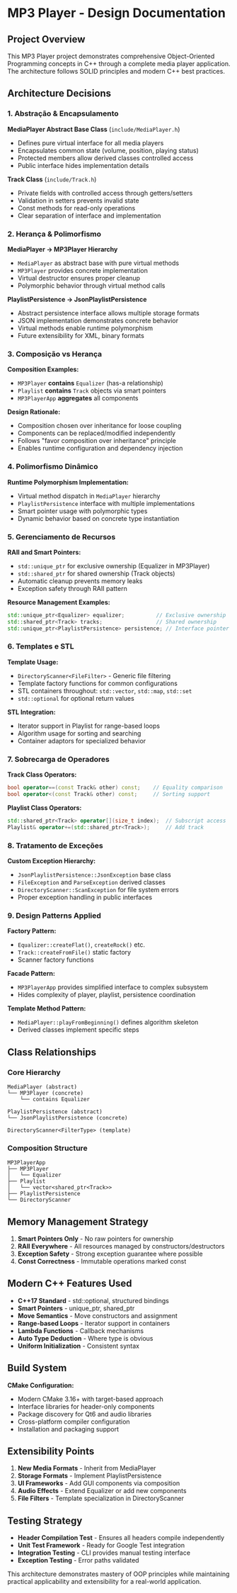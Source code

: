 # MP3 Player - Design Documentation

## Project Overview

This MP3 Player project demonstrates comprehensive Object-Oriented Programming concepts in C++ through a complete media player application. The architecture follows SOLID principles and modern C++ best practices.

## Architecture Decisions

### 1. Abstração & Encapsulamento

**MediaPlayer Abstract Base Class** (`include/MediaPlayer.h`)
- Defines pure virtual interface for all media players
- Encapsulates common state (volume, position, playing status)
- Protected members allow derived classes controlled access
- Public interface hides implementation details

**Track Class** (`include/Track.h`)
- Private fields with controlled access through getters/setters
- Validation in setters prevents invalid state
- Const methods for read-only operations
- Clear separation of interface and implementation

### 2. Herança & Polimorfismo

**MediaPlayer → MP3Player Hierarchy**
- `MediaPlayer` as abstract base with pure virtual methods
- `MP3Player` provides concrete implementation
- Virtual destructor ensures proper cleanup
- Polymorphic behavior through virtual method calls

**PlaylistPersistence → JsonPlaylistPersistence**
- Abstract persistence interface allows multiple storage formats
- JSON implementation demonstrates concrete behavior
- Virtual methods enable runtime polymorphism
- Future extensibility for XML, binary formats

### 3. Composição vs Herança

**Composition Examples:**
- `MP3Player` **contains** `Equalizer` (has-a relationship)
- `Playlist` **contains** `Track` objects via smart pointers
- `MP3PlayerApp` **aggregates** all components

**Design Rationale:**
- Composition chosen over inheritance for loose coupling
- Components can be replaced/modified independently
- Follows "favor composition over inheritance" principle
- Enables runtime configuration and dependency injection

### 4. Polimorfismo Dinâmico

**Runtime Polymorphism Implementation:**
- Virtual method dispatch in `MediaPlayer` hierarchy
- `PlaylistPersistence` interface with multiple implementations
- Smart pointer usage with polymorphic types
- Dynamic behavior based on concrete type instantiation

### 5. Gerenciamento de Recursos

**RAII and Smart Pointers:**
- `std::unique_ptr` for exclusive ownership (Equalizer in MP3Player)
- `std::shared_ptr` for shared ownership (Track objects)
- Automatic cleanup prevents memory leaks
- Exception safety through RAII pattern

**Resource Management Examples:**
```cpp
std::unique_ptr<Equalizer> equalizer;          // Exclusive ownership
std::shared_ptr<Track> tracks;                 // Shared ownership
std::unique_ptr<PlaylistPersistence> persistence; // Interface pointer
```

### 6. Templates e STL

**Template Usage:**
- `DirectoryScanner<FileFilter>` - Generic file filtering
- Template factory functions for common configurations
- STL containers throughout: `std::vector`, `std::map`, `std::set`
- `std::optional` for optional return values

**STL Integration:**
- Iterator support in Playlist for range-based loops
- Algorithm usage for sorting and searching
- Container adaptors for specialized behavior

### 7. Sobrecarga de Operadores

**Track Class Operators:**
```cpp
bool operator==(const Track& other) const;    // Equality comparison
bool operator<(const Track& other) const;     // Sorting support
```

**Playlist Class Operators:**
```cpp
std::shared_ptr<Track> operator[](size_t index);  // Subscript access
Playlist& operator+=(std::shared_ptr<Track>);     // Add track
```

### 8. Tratamento de Exceções

**Custom Exception Hierarchy:**
- `JsonPlaylistPersistence::JsonException` base class
- `FileException` and `ParseException` derived classes
- `DirectoryScanner::ScanException` for file system errors
- Proper exception handling in public interfaces

### 9. Design Patterns Applied

**Factory Pattern:**
- `Equalizer::createFlat()`, `createRock()` etc.
- `Track::createFromFile()` static factory
- Scanner factory functions

**Facade Pattern:**
- `MP3PlayerApp` provides simplified interface to complex subsystem
- Hides complexity of player, playlist, persistence coordination

**Template Method Pattern:**
- `MediaPlayer::playFromBeginning()` defines algorithm skeleton
- Derived classes implement specific steps

## Class Relationships

### Core Hierarchy
```
MediaPlayer (abstract)
└── MP3Player (concrete)
    └── contains Equalizer

PlaylistPersistence (abstract)
└── JsonPlaylistPersistence (concrete)

DirectoryScanner<FilterType> (template)
```

### Composition Structure
```
MP3PlayerApp
├── MP3Player
│   └── Equalizer
├── Playlist
│   └── vector<shared_ptr<Track>>
├── PlaylistPersistence
└── DirectoryScanner
```

## Memory Management Strategy

1. **Smart Pointers Only** - No raw pointers for ownership
2. **RAII Everywhere** - All resources managed by constructors/destructors
3. **Exception Safety** - Strong exception guarantee where possible
4. **Const Correctness** - Immutable operations marked const

## Modern C++ Features Used

- **C++17 Standard** - std::optional, structured bindings
- **Smart Pointers** - unique_ptr, shared_ptr
- **Move Semantics** - Move constructors and assignment
- **Range-based Loops** - Iterator support in containers
- **Lambda Functions** - Callback mechanisms
- **Auto Type Deduction** - Where type is obvious
- **Uniform Initialization** - Consistent syntax

## Build System

**CMake Configuration:**
- Modern CMake 3.16+ with target-based approach
- Interface libraries for header-only components
- Package discovery for Qt6 and audio libraries
- Cross-platform compiler configuration
- Installation and packaging support

## Extensibility Points

1. **New Media Formats** - Inherit from MediaPlayer
2. **Storage Formats** - Implement PlaylistPersistence
3. **UI Frameworks** - Add GUI components via composition
4. **Audio Effects** - Extend Equalizer or add new components
5. **File Filters** - Template specialization in DirectoryScanner

## Testing Strategy

- **Header Compilation Test** - Ensures all headers compile independently
- **Unit Test Framework** - Ready for Google Test integration
- **Integration Testing** - CLI provides manual testing interface
- **Exception Testing** - Error paths validated

This architecture demonstrates mastery of OOP principles while maintaining practical applicability and extensibility for a real-world application.